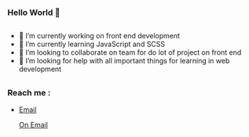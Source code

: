 ### Hello World 👋
##
- 🔭 I’m currently working on front end development
- 🌱 I’m currently learning JavaScript and SCSS
- 👯 I’m looking to collaborate on team for do lot of project on front end
- 🤔 I’m looking for help with all important things for learning in web development
##
### Reach me : 
- <a target="_blank" href="https://www.instagram.com/darwin___333/">
    Email
      <p>On Email</p>
</a>
